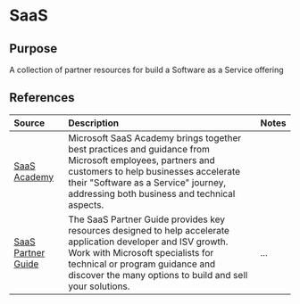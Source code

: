 # SaaS

## Purpose

A collection of partner resources for build a Software as a Service offering

## References


Source | Description | Notes
:----- | :-----  | :-----
[SaaS Academy](https://www.microsoft.com/en-us/saas-academy/main) | Microsoft SaaS Academy brings together best practices and guidance from Microsoft employees, partners and customers to help businesses accelerate their "Software as a Service" journey, addressing both business and technical aspects. |
[SaaS Partner Guide](https://www.microsoft.com/en-ca/sites/saas-partner-guide/?wt.mc_id=AID3039077_EML_7970401#getStartedWithISVPartnerProgram)| The SaaS Partner Guide provides key resources designed to help accelerate application developer and ISV growth. Work with Microsoft specialists for technical or program guidance and discover the many options to build and sell your solutions. |...
